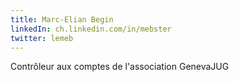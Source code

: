 ```yaml
---
title: Marc-Elian Begin
linkedIn: ch.linkedin.com/in/mebster
twitter: lemeb
---
```


Contr&ocirc;leur aux comptes de l'association GenevaJUG
